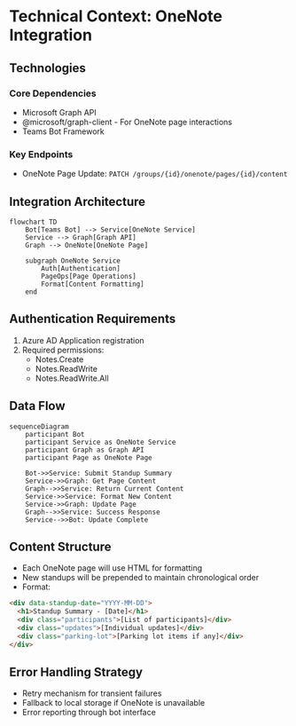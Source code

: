 # Technical Context: OneNote Integration

## Technologies

### Core Dependencies

- Microsoft Graph API
- @microsoft/graph-client - For OneNote page interactions
- Teams Bot Framework

### Key Endpoints

- OneNote Page Update: `PATCH /groups/{id}/onenote/pages/{id}/content`

## Integration Architecture

```mermaid
flowchart TD
    Bot[Teams Bot] --> Service[OneNote Service]
    Service --> Graph[Graph API]
    Graph --> OneNote[OneNote Page]

    subgraph OneNote Service
        Auth[Authentication]
        PageOps[Page Operations]
        Format[Content Formatting]
    end
```

## Authentication Requirements

1. Azure AD Application registration
2. Required permissions:
   - Notes.Create
   - Notes.ReadWrite
   - Notes.ReadWrite.All

## Data Flow

```mermaid
sequenceDiagram
    participant Bot
    participant Service as OneNote Service
    participant Graph as Graph API
    participant Page as OneNote Page

    Bot->>Service: Submit Standup Summary
    Service->>Graph: Get Page Content
    Graph-->>Service: Return Current Content
    Service->>Service: Format New Content
    Service->>Graph: Update Page
    Graph-->>Service: Success Response
    Service-->>Bot: Update Complete
```

## Content Structure

- Each OneNote page will use HTML for formatting
- New standups will be prepended to maintain chronological order
- Format:

```html
<div data-standup-date="YYYY-MM-DD">
  <h1>Standup Summary - [Date]</h1>
  <div class="participants">[List of participants]</div>
  <div class="updates">[Individual updates]</div>
  <div class="parking-lot">[Parking lot items if any]</div>
</div>
```

## Error Handling Strategy

- Retry mechanism for transient failures
- Fallback to local storage if OneNote is unavailable
- Error reporting through bot interface
